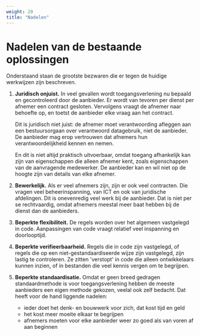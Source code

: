```yaml
---
weight: 20
title: "Nadelen"
---
```


# Nadelen van de bestaande oplossingen

Onderstaand staan de grootste bezwaren die er tegen de huidige werkwijzen zijn beschreven.

1. **Juridisch onjuist.**
In veel gevallen wordt toegangsverlening nu bepaald en gecontroleerd door de aanbieder.
Er wordt van tevoren per dienst per afnemer een contract gesloten.
Vervolgens vraagt de afnemer naar behoefte op, en toetst de aanbieder elke vraag aan het contract.

    Dit is juridisch niet juist: de afnemer moet verantwoording afleggen aan een bestuursorgaan over verantwoord datagebruik, niet de aanbieder.
De aanbieder mag erop vertrouwen dat afnemers hun verantwoordelijkheid kennen en nemen.

    En dit is niet altijd praktisch uitvoerbaar, omdat toegang afhankelijk kan zijn van eigenschappen die alleen afnemer kent,
zoals eigenschappen van de aanvragende medewerker. De aanbieder kan en wil niet op de hoogte zijn van details van elke afnemer.

2. **Bewerkelijk.**
Als er veel afnemers zijn, zijn er ook veel contracten. Die vragen veel beheerinspanning, van ICT en ook van juridische afdelingen.
Dit is onevenredig veel werk bij de aanbieder. Dat is niet per se rechtvaardig, omdat afnemers meestal meer baat hebben bij de dienst dan de aanbieders.

3. **Beperkte flexibiliteit.** 
De regels worden over het algemeen vastgelegd in code. 
Aanpassingen van code vraagt relatief veel inspanning en doorlooptijd.

4. **Beperkte verifieerbaarheid.**
Regels die in code zijn vastgelegd, of regels die op een niet-gestandaardiseerde wijze zijn vastgelegd, zijn lastig te controleren. 
Ze zitten 'verstopt' in code die alleen ontwikkelaars kunnen inzien, of in bestanden die veel kennis vergen om te begrijpen.

5. **Beperkte standaardisatie.**
Omdat er geen breed gedragen standaardmethode is voor toegangsverlening hebben de meeste aanbieders een eigen methode gekozen, 
veelal ook zelf bedacht. Dat heeft voor de hand liggende nadelen: 
   - ieder doet het denk- en bouwwerk voor zich, dat kost tijd en geld
   - het kost meer moeite elkaar te begrijpen
   - afnemers moeten voor elke aanbieder weer zo goed als van voren af aan beginnen